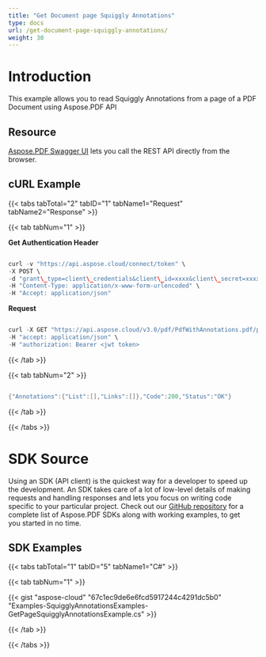 ```yaml
---
title: "Get Document page Squiggly Annotations"
type: docs
url: /get-document-page-squiggly-annotations/
weight: 30
---
```


# **Introduction**
This example allows you to read Squiggly Annotations from a page of a PDF Document using Aspose.PDF API
## **Resource**
[Aspose.PDF Swagger UI](https://apireference.aspose.cloud/pdf/#!/Annotations/GetPageSquigglyAnnotations) lets you call the REST API directly from the browser.
## **cURL Example**
{{< tabs tabTotal="2" tabID="1" tabName1="Request" tabName2="Response" >}}

{{< tab tabNum="1" >}}

**Get Authentication Header**

```java

curl -v "https://api.aspose.cloud/connect/token" \
-X POST \
-d "grant\_type=client\_credentials&client\_id=xxxx&client\_secret=xxxx" \
-H "Content-Type: application/x-www-form-urlencoded" \
-H "Accept: application/json"

```

**Request**

```java

curl -X GET "https://api.aspose.cloud/v3.0/pdf/PdfWithAnnotations.pdf/pages/1/annotations/squiggly" \
-H "accept: application/json" \
-H "authorization: Bearer <jwt token>

```

{{< /tab >}}

{{< tab tabNum="2" >}}

```java

{"Annotations":{"List":[],"Links":[]},"Code":200,"Status":"OK"}

```

{{< /tab >}}

{{< /tabs >}}
# **SDK Source**
Using an SDK (API client) is the quickest way for a developer to speed up the development. An SDK takes care of a lot of low-level details of making requests and handling responses and lets you focus on writing code specific to your particular project. Check out our [GitHub repository](https://github.com/aspose-pdf-cloud) for a complete list of Aspose.PDF SDKs along with working examples, to get you started in no time.
## **SDK Examples**
{{< tabs tabTotal="1" tabID="5" tabName1="C#" >}}

{{< tab tabNum="1" >}}

{{< gist "aspose-cloud" "67c1ec9de6e6fcd5917244c4291dc5b0" "Examples-SquigglyAnnotationsExamples-GetPageSquigglyAnnotationsExample.cs" >}}

{{< /tab >}}

{{< /tabs >}}
